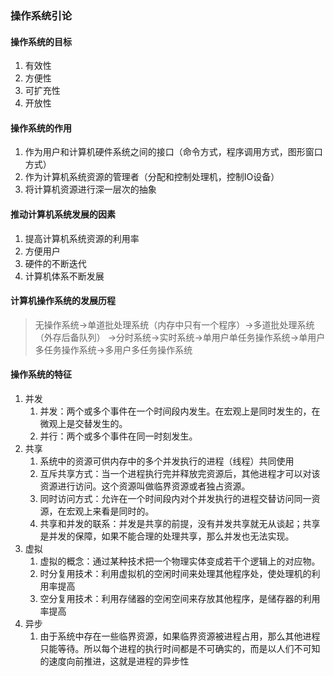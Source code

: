 ### 操作系统引论

#### 操作系统的目标
1. 有效性
2. 方便性
3. 可扩充性
4. 开放性

#### 操作系统的作用
1. 作为用户和计算机硬件系统之间的接口（命令方式，程序调用方式，图形窗口方式）
2. 作为计算机系统资源的管理者（分配和控制处理机，控制IO设备）
3. 将计算机资源进行深一层次的抽象

#### 推动计算机系统发展的因素
1. 提高计算机系统资源的利用率
2. 方便用户
3. 硬件的不断迭代
4. 计算机体系不断发展

#### 计算机操作系统的发展历程
>无操作系统->单道批处理系统（内存中只有一个程序）->多道批处理系统（外存后备队列）
->分时系统->实时系统->单用户单任务操作系统->单用户多任务操作系统->多用户多任务操作系统

#### 操作系统的特征
1. 并发
    1. 并发：两个或多个事件在一个时间段内发生。在宏观上是同时发生的，在微观上是交替发生的。
    2. 并行：两个或多个事件在同一时刻发生。
2. 共享
    1. 系统中的资源可供内存中的多个并发执行的进程（线程）共同使用
    2. 互斥共享方式：当一个进程执行完并释放完资源后，其他进程才可以对该资源进行访问。这个资源叫做临界资源或者独占资源。
    3. 同时访问方式：允许在一个时间段内对个并发执行的进程交替访问同一资源，在宏观上来看是同时的。
    4. 共享和并发的联系：并发是共享的前提，没有并发共享就无从谈起；共享是并发的保障，如果不能合理的处理共享，那么并发也无法实现。
3. 虚拟
    1. 虚拟的概念：通过某种技术把一个物理实体变成若干个逻辑上的对应物。
    2. 时分复用技术：利用虚拟机的空闲时间来处理其他程序处，使处理机的利用率提高
    3. 空分复用技术：利用存储器的空闲空间来存放其他程序，是储存器的利用率提高
4. 异步
    1. 由于系统中存在一些临界资源，如果临界资源被进程占用，那么其他进程只能等待。所以每个进程的执行时间都是不可确实的，而是以人们不可知的速度向前推进，这就是进程的异步性

